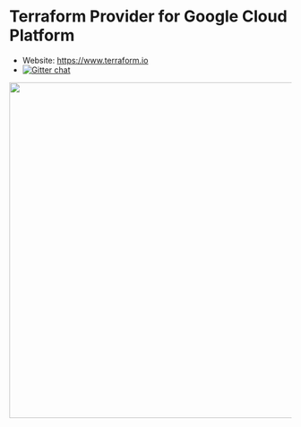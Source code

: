 Terraform Provider for Google Cloud Platform
==================

- Website: https://www.terraform.io
- [![Gitter chat](https://badges.gitter.im/hashicorp-terraform/Lobby.png)](https://gitter.im/hashicorp-terraform/Lobby)
<img src="https://cdn.rawgit.com/hashicorp/terraform-website/master/content/source/assets/images/logo-hashicorp.svg" width="600px">

